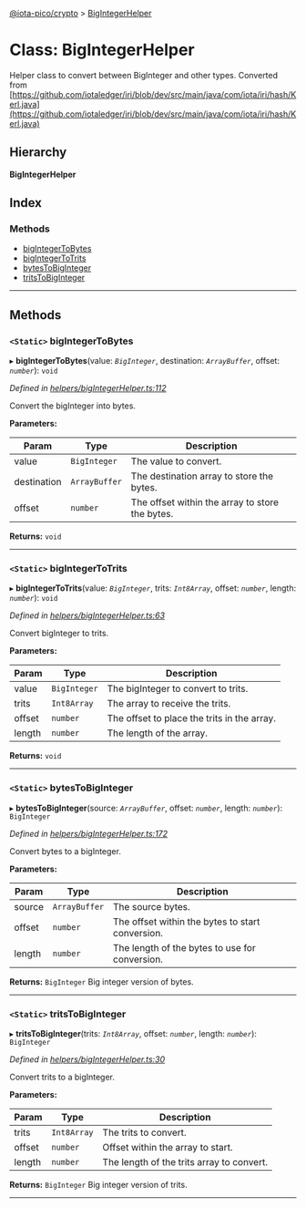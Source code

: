[@iota-pico/crypto](../README.md) > [BigIntegerHelper](../classes/bigintegerhelper.md)

# Class: BigIntegerHelper

Helper class to convert between BigInteger and other types. Converted from [https://github.com/iotaledger/iri/blob/dev/src/main/java/com/iota/iri/hash/Kerl.java](https://github.com/iotaledger/iri/blob/dev/src/main/java/com/iota/iri/hash/Kerl.java)

## Hierarchy

**BigIntegerHelper**

## Index

### Methods

* [bigIntegerToBytes](bigintegerhelper.md#bigintegertobytes)
* [bigIntegerToTrits](bigintegerhelper.md#bigintegertotrits)
* [bytesToBigInteger](bigintegerhelper.md#bytestobiginteger)
* [tritsToBigInteger](bigintegerhelper.md#tritstobiginteger)

---

## Methods

<a id="bigintegertobytes"></a>

### `<Static>` bigIntegerToBytes

▸ **bigIntegerToBytes**(value: *`BigInteger`*, destination: *`ArrayBuffer`*, offset: *`number`*): `void`

*Defined in [helpers/bigIntegerHelper.ts:112](https://github.com/iota-pico/crypto/blob/aa8469a/src/helpers/bigIntegerHelper.ts#L112)*

Convert the bigInteger into bytes.

**Parameters:**

| Param | Type | Description |
| ------ | ------ | ------ |
| value | `BigInteger` |  The value to convert. |
| destination | `ArrayBuffer` |  The destination array to store the bytes. |
| offset | `number` |  The offset within the array to store the bytes. |

**Returns:** `void`

___
<a id="bigintegertotrits"></a>

### `<Static>` bigIntegerToTrits

▸ **bigIntegerToTrits**(value: *`BigInteger`*, trits: *`Int8Array`*, offset: *`number`*, length: *`number`*): `void`

*Defined in [helpers/bigIntegerHelper.ts:63](https://github.com/iota-pico/crypto/blob/aa8469a/src/helpers/bigIntegerHelper.ts#L63)*

Convert bigInteger to trits.

**Parameters:**

| Param | Type | Description |
| ------ | ------ | ------ |
| value | `BigInteger` |  The bigInteger to convert to trits. |
| trits | `Int8Array` |  The array to receive the trits. |
| offset | `number` |  The offset to place the trits in the array. |
| length | `number` |  The length of the array. |

**Returns:** `void`

___
<a id="bytestobiginteger"></a>

### `<Static>` bytesToBigInteger

▸ **bytesToBigInteger**(source: *`ArrayBuffer`*, offset: *`number`*, length: *`number`*): `BigInteger`

*Defined in [helpers/bigIntegerHelper.ts:172](https://github.com/iota-pico/crypto/blob/aa8469a/src/helpers/bigIntegerHelper.ts#L172)*

Convert bytes to a bigInteger.

**Parameters:**

| Param | Type | Description |
| ------ | ------ | ------ |
| source | `ArrayBuffer` |  The source bytes. |
| offset | `number` |  The offset within the bytes to start conversion. |
| length | `number` |  The length of the bytes to use for conversion. |

**Returns:** `BigInteger`
Big integer version of bytes.

___
<a id="tritstobiginteger"></a>

### `<Static>` tritsToBigInteger

▸ **tritsToBigInteger**(trits: *`Int8Array`*, offset: *`number`*, length: *`number`*): `BigInteger`

*Defined in [helpers/bigIntegerHelper.ts:30](https://github.com/iota-pico/crypto/blob/aa8469a/src/helpers/bigIntegerHelper.ts#L30)*

Convert trits to a bigInteger.

**Parameters:**

| Param | Type | Description |
| ------ | ------ | ------ |
| trits | `Int8Array` |  The trits to convert. |
| offset | `number` |  Offset within the array to start. |
| length | `number` |  The length of the trits array to convert. |

**Returns:** `BigInteger`
Big integer version of trits.

___

